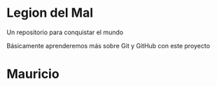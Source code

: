 # Legion del Mal
Un repositorio para conquistar el mundo

Básicamente aprenderemos más sobre Git y GitHub con este proyecto


# Mauricio

